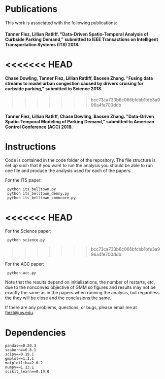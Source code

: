 # Publications
This work is associated with the following publications:


#### Tanner Fiez, Lillian Ratliff. "Data-Driven Spatio-Temporal Analysis of Curbside Parking Demand," submitted to IEEE Transactions on Intelligent Transportation Systems (ITS) 2018.

<<<<<<< HEAD
=======
#### Chase Dowling, Tanner Fiez, Lillian Ratliff, Baosen Zhang. "Fusing data streams to model urban congestion caused by drivers cruising for curbside parking," submitted to Science 2018.

>>>>>>> bcc73ca733b6c066bfcbb1bfe3a996a4fe700ddb
#### Tanner Fiez, Lillian Ratliff, Chase Dowling, Baosen Zhang. "Data-Driven Spatio-Temporal Modeling of Parking Demand," submitted to American Control Conference (ACC) 2018.

# Instructions
Code is contained in the code folder of the repository. The file structure is
set up such that if you want to run the analysis you should be able to run one
file and produce the analysis used for each of the papers.

For the ITS paper:

     python its_belltown.py
     python its_belltown_denny.py
     python its_belltown_commcore.py

<<<<<<< HEAD
=======
For the Science paper:

     python science.py
>>>>>>> bcc73ca733b6c066bfcbb1bfe3a996a4fe700ddb

For the ACC paper:

     python acc.py

Note that the results depend on initializations, the number of restarts, etc,
due to the nonconvex objective of GMM so figures and results may not be
exactly the same as in the papers when running the analysis, but regardless
the they will be close and the conclusions the same.

If there are any problems, questions, or bugs, please email me at fiezt@uw.edu.

# Dependencies
    pandas==0.20.3
    seaborn==0.8.1
    scipy==0.19.1
    gmplot==1.1.1
    matplotlib==2.0.2
    numpy==1.13.1
    scikit_learn==0.19.0

